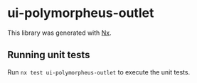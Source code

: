 # ui-polymorpheus-outlet

This library was generated with [Nx](https://nx.dev).

## Running unit tests

Run `nx test ui-polymorpheus-outlet` to execute the unit tests.
